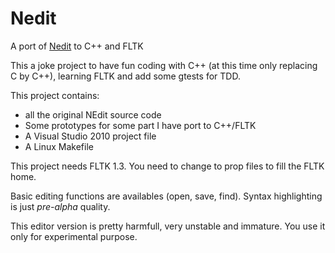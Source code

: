Nedit
=====

A port of [Nedit](http://www.nedit.org) to C++ and FLTK

This a joke project to have fun coding with C++ (at this time
only replacing C by C++), learning FLTK and add some gtests for TDD.

This project contains:
 - all the original NEdit source code
 - Some prototypes for some part I have port to C++/FLTK
 - A Visual Studio 2010 project file
 - A Linux Makefile

This project needs FLTK 1.3. You need to change to prop files to fill the FLTK home.

Basic editing functions are availables (open, save, find).
Syntax highlighting is just *pre-alpha* quality.

This editor version is pretty harmfull, very unstable and immature. You use it only for
experimental purpose.


 
